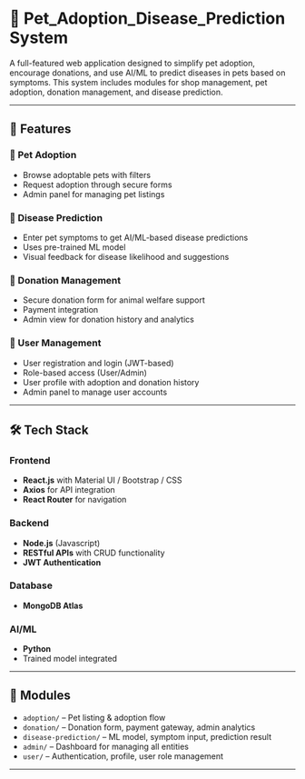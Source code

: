 # 🐾 Pet_Adoption_Disease_Prediction System

A full-featured web application designed to simplify pet adoption, encourage donations, and use AI/ML to predict diseases in pets based on symptoms. This system includes modules for shop management, pet adoption, donation management, and disease prediction.

---

## 🚀 Features

### 🐶 Pet Adoption
- Browse adoptable pets with filters
- Request adoption through secure forms
- Admin panel for managing pet listings

### 🧠 Disease Prediction
- Enter pet symptoms to get AI/ML-based disease predictions
- Uses pre-trained ML model
- Visual feedback for disease likelihood and suggestions

### 💸 Donation Management
- Secure donation form for animal welfare support
- Payment integration
- Admin view for donation history and analytics

### 👤 User Management
- User registration and login (JWT-based)
- Role-based access (User/Admin)
- User profile with adoption and donation history
- Admin panel to manage user accounts


---

## 🛠️ Tech Stack

### Frontend
- **React.js** with Material UI / Bootstrap / CSS
- **Axios** for API integration
- **React Router** for navigation

### Backend
- **Node.js** (Javascript)
- **RESTful APIs** with CRUD functionality
- **JWT Authentication**

### Database
- **MongoDB Atlas** 


### AI/ML
- **Python** 
- Trained model integrated

---

## 📁 Modules

- `adoption/` – Pet listing & adoption flow
- `donation/` – Donation form, payment gateway, admin analytics
- `disease-prediction/` – ML model, symptom input, prediction result
- `admin/` – Dashboard for managing all entities
- `user/` – Authentication, profile, user role management
---


